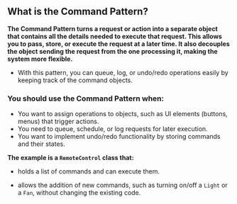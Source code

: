 ## What is the Command Pattern?

**The Command Pattern turns a request or action into a separate object that contains all the details needed to execute that request. This allows you to pass, store, or execute the request at a later time. It also decouples the object sending the request from the one processing it, making the system more flexible.** 

* With this pattern, you can queue, log, or undo/redo operations easily by keeping track of the command objects.

### You should use the Command Pattern when:

* You want to assign operations to objects, such as UI elements (buttons, menus) that trigger actions.
* You need to queue, schedule, or log requests for later execution.
* You want to implement undo/redo functionality by storing commands and their states.

**The example is a `RemoteControl` class that:**

* holds a list of commands and can execute them.

* allows the addition of new commands, such as turning on/off a `Light` or a `Fan`, without changing the existing code.

